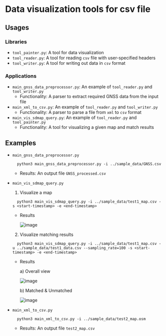 # Data visualization tools for csv file
## Usages
### Libraries
- `tool_painter.py`: A tool for data visualization
- `tool_reader.py`: A tool for reading `csv` file with user-specified headers
- `tool_writer.py`: A tool for writing out data in `csv` format
### Applications
- `main_gnss_data_preprocessor.py`: An example of `tool_reader.py` and `tool_writer.py`
  - Functionality: A parser to extract required GNSS data from the input file
- `main_xml_to_csv.py`: An example of `tool_reader.py` and `tool_writer.py`
  - Functionality: A parser to parse a file from `xml` to `csv` format
- `main_vis_sdmap_query.py`: An example of `tool_reader.py` and `tool_painter.py`
  - Functionality: A tool for visualizing a given map and match results

## Examples
- `main_gnss_data_preprocessor.py`
  ```
    python3 main_gnss_data_preprocessor.py -i ../sample_data/GNSS.csv
  ``` 
  - Results: An output file `GNSS_processed.csv`

- `main_vis_sdmap_query.py`
  1. Visualize a map
    ```
      python3 main_vis_sdmap_query.py -i ../sample_data/test1_map.csv -s <start-timestamp> -e <end-timestamp>
    ```
    - Results

      ![image](https://github.com/yzJean/csv_processing_tools/assets/59329465/e22a9ba9-ca77-40b0-a153-d5592c868037)


  2. Visualize matching results
    ```
      python3 main_vis_sdmap_query.py -i ../sample_data/test1_map.csv -u ../sample_data/test1_data.csv --sampling_rate=100 -s <start-timestamp> -e <end-timestamp>
    ```
  - Results

    a) Overall view

    ![image](https://github.com/yzJean/csv_processing_tools/assets/59329465/7a40f865-f63a-4643-b16c-b73257315a32)


    b) Matched & Unmatched

    ![image](https://github.com/yzJean/csv_processing_tools/assets/59329465/bccd82bf-cb42-40da-8c5e-0af559302de0)


- `main_xml_to_csv.py`
  ```
    python3 main_xml_to_csv.py -i ../sample_data/test2_map.osm
  ```
  - Results: An output file `test2_map.csv`
